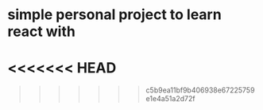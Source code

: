# simple personal project to learn react with
<<<<<<< HEAD
=======

>>>>>>> c5b9ea11bf9b406938e67225759e1e4a51a2d72f
